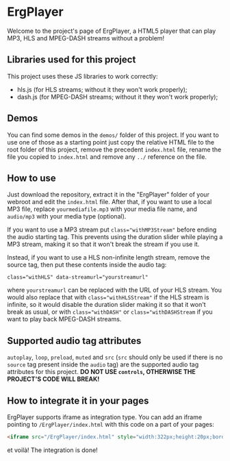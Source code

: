 # ErgPlayer

Welcome to the project's page of ErgPlayer, a HTML5 player that can play MP3, HLS and MPEG-DASH streams without a problem!

## Libraries used for this project
This project uses these JS libraries to work correctly:
* hls.js (for HLS streams; without it they won't work properly);
* dash.js (for MPEG-DASH streams; without it they won't work properly);

## Demos
You can find some demos in the `demos/` folder of this project. If you want to use one of those as a starting point just copy the relative HTML file to the root folder of this project, remove the precedent `index.html` file, rename the file you copied to `index.html` and remove any `../` reference on the file.

## How to use
Just download the repository, extract it in the "ErgPlayer" folder of your webroot and edit the `index.html` file. After that, if you want to use a local MP3 file, replace `yourmediafile.mp3` with your media file name, and `audio/mp3` with your media type (optional).

If you want to use a MP3 stream put `class="withMP3Stream"` before ending the audio starting tag. This prevents using the duration slider while playing a MP3 stream, making it so that it won't break the stream if you use it.

Instead, if you want to use a HLS non-infinite length stream, remove the source tag, then put these contents inside the audio tag:
```
class="withHLS" data-streamurl="yourstreamurl"
```
where `yourstreamurl` can be replaced with the URL of your HLS stream. You would also replace that with `class="withHLSStream"` if the HLS stream is infinite, so it would disable the duration slider making it so that it won't break as usual, or with `class="withDASH"` or `class="withDASHStream` if you want to play back MPEG-DASH streams.

## Supported audio tag attributes
`autoplay`, `loop`, `preload`, `muted` and `src` (`src` should only be used if there is no `source` tag present inside the `audio` tag) are the supported audio tag attributes for this project. **DO NOT USE `controls`, OTHERWISE THE PROJECT'S CODE WILL BREAK!**

## How to integrate it in your pages
ErgPlayer supports iframe as integration type. You can add an iframe pointing to `/ErgPlayer/index.html` with this code on a part of your pages:
```html
<iframe src="/ErgPlayer/index.html" style="width:322px;height:20px;border:0" allow="autoplay; encrypted-media"></iframe>
```
et voilà! The integration is done!
